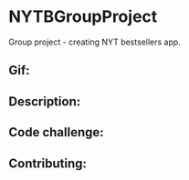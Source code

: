 # NYTBGroupProject
Group project - creating NYT bestsellers app. 

## Gif:

## Description:

## Code challenge:


## Contributing:



